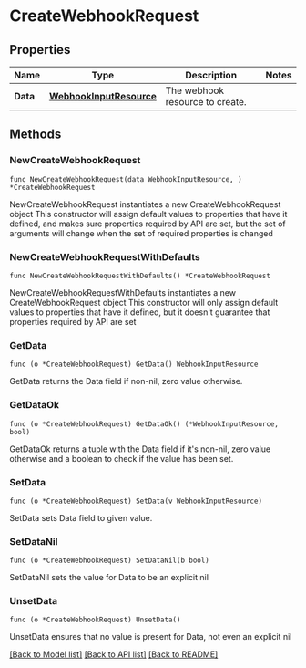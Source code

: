 # CreateWebhookRequest

## Properties

Name | Type | Description | Notes
------------ | ------------- | ------------- | -------------
**Data** | [**WebhookInputResource**](WebhookInputResource.md) | The webhook resource to create.  | 

## Methods

### NewCreateWebhookRequest

`func NewCreateWebhookRequest(data WebhookInputResource, ) *CreateWebhookRequest`

NewCreateWebhookRequest instantiates a new CreateWebhookRequest object
This constructor will assign default values to properties that have it defined,
and makes sure properties required by API are set, but the set of arguments
will change when the set of required properties is changed

### NewCreateWebhookRequestWithDefaults

`func NewCreateWebhookRequestWithDefaults() *CreateWebhookRequest`

NewCreateWebhookRequestWithDefaults instantiates a new CreateWebhookRequest object
This constructor will only assign default values to properties that have it defined,
but it doesn't guarantee that properties required by API are set

### GetData

`func (o *CreateWebhookRequest) GetData() WebhookInputResource`

GetData returns the Data field if non-nil, zero value otherwise.

### GetDataOk

`func (o *CreateWebhookRequest) GetDataOk() (*WebhookInputResource, bool)`

GetDataOk returns a tuple with the Data field if it's non-nil, zero value otherwise
and a boolean to check if the value has been set.

### SetData

`func (o *CreateWebhookRequest) SetData(v WebhookInputResource)`

SetData sets Data field to given value.


### SetDataNil

`func (o *CreateWebhookRequest) SetDataNil(b bool)`

 SetDataNil sets the value for Data to be an explicit nil

### UnsetData
`func (o *CreateWebhookRequest) UnsetData()`

UnsetData ensures that no value is present for Data, not even an explicit nil

[[Back to Model list]](../README.md#documentation-for-models) [[Back to API list]](../README.md#documentation-for-api-endpoints) [[Back to README]](../README.md)


